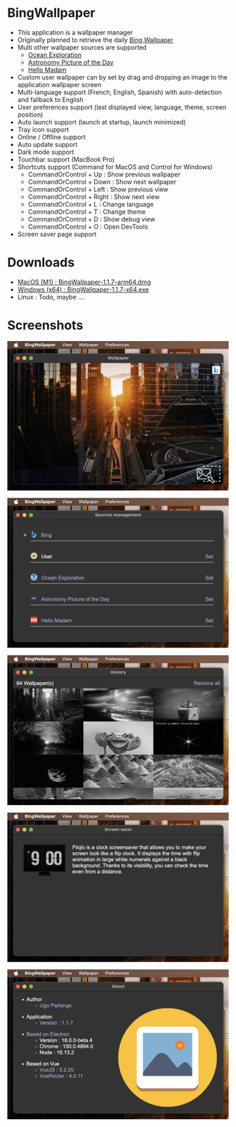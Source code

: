 # BingWallpaper

* This application is a wallpaper manager
* Originally planned to retrieve the daily [Bing Wallpaper](https://www.bing.com/)
* Multi other wallpaper sources are supported
    * [Ocean Exploration](https://oceanexplorer.noaa.gov/multimedia/daily-image/)
    * [Astronomy Picture of the Day](https://apod.nasa.gov/apod/)
    * [Hello  Madam](https://www.bonjourmadame.fr/)
* Custom user wallpaper can by set by drag and dropping an image to the application wallpaper screen
* Multi-language support (French, English, Spanish) with auto-detection and fallback to English 
* User preferences support (last displayed view, language, theme, screen position)
* Auto launch support (launch at startup, launch minimized)
* Tray icon support
* Online / Offline support
* Auto update support
* Dark mode support
* Touchbar support (MacBook Pro)
* Shortcuts support (Command for MacOS and Control for Windows)
    * CommandOrControl + Up : Show previous wallpaper
    * CommandOrControl + Down : Show next wallpaper
    * CommandOrControl + Left : Show previous view
    * CommandOrControl + Right : Show next view
    * CommandOrControl + L : Change language
    * CommandOrControl + T : Change theme
    * CommandOrControl + D : Show debug view
    * CommandOrControl + O : Open DevTools
* Screen saver page support

# Downloads

* [MacOS (M1) : BingWallpaper-1.1.7-arm64.dmg](https://github.com/uparlange/bing-wallpaper/releases/download/v1.1.7/BingWallpaper-1.1.7-arm64.dmg)
* [Windows (x64) : BingWallpaper-1.1.7-x64.exe](https://github.com/uparlange/bing-wallpaper/releases/download/v1.1.7/BingWallpaper-1.1.7-x64.exe)
* Linux : Todo, maybe ....

# Screenshots

![Wallpaper screenshot](https://github.com/uparlange/bing-wallpaper/blob/master/resources/screenshots/wallpaper-screen.png?raw=true)

![Sources screenshot](https://github.com/uparlange/bing-wallpaper/blob/master/resources/screenshots/sources-screen.png?raw=true)

![History screenshot](https://github.com/uparlange/bing-wallpaper/blob/master/resources/screenshots/history-screen.png?raw=true)

![Screen saver screenshot](https://github.com/uparlange/bing-wallpaper/blob/master/resources/screenshots/screensaver-screen.png?raw=true)

![About screenshot](https://github.com/uparlange/bing-wallpaper/blob/master/resources/screenshots/about-screen.png?raw=true)